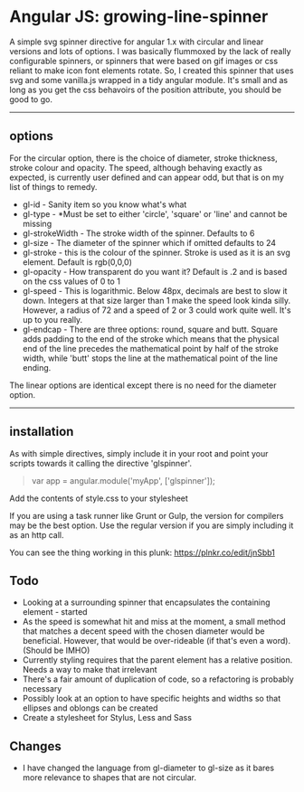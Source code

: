 # Angular JS: growing-line-spinner
A simple svg spinner directive for angular 1.x with circular and linear versions and lots of options.
I was basically flummoxed by the lack of really configurable spinners, or spinners that were based on gif images or css reliant to make icon font elements rotate. So, I created this spinner that uses svg and some vanilla.js wrapped in a tidy angular module. It's small and as long as you get the css behavoirs of the position attribute, you should be good to go.
___

## options
 For the circular option, there is the choice of diameter, stroke thickness, stroke colour and opacity.
 The speed, although behaving exactly as expected, is currently user defined and can appear odd, but that is on my list of things to remedy.
 - gl-id - Sanity item so you know what's what
 - gl-type - *Must be set to either 'circle', 'square' or 'line' and cannot be missing
 - gl-strokeWidth - The stroke width of the spinner. Defaults to 6
 - gl-size - The diameter of the spinner which if omitted defaults to 24
 - gl-stroke - this is the colour of the spinner. Stroke is used as it is an svg element. Default is rgb(0,0,0)
 - gl-opacity - How transparent do you want it? Default is .2 and is based on the css values of 0 to 1
 - gl-speed - This is logarithmic. Below 48px, decimals are best to slow it down. Integers at that size larger than 1 make the speed look kinda silly. However, a radius of 72 and a speed of 2 or 3 could work quite well. It's up to you really.
 - gl-endcap - There are three options: round, square and butt. Square adds padding to the end of the stroke which means that the physical end of the line precedes the mathematical point by half of the stroke width, while 'butt' stops the line at the mathematical point of the line ending. 
 
 The linear options are identical except there is no need for the diameter option.
___

## installation
 As with simple directives, simply include it in your root and point your scripts towards it calling the directive 'glspinner'.

> var app = angular.module('myApp', ['glspinner']);

Add the contents of style.css to your stylesheet

If you are using a task runner like Grunt or Gulp, the version for compilers may be the best option. Use the regular version if you are simply including it as an http call.

You can see the thing working in this plunk: https://plnkr.co/edit/jnSbb1

## Todo
- Looking at a surrounding spinner that encapsulates the containing element - started
- As the speed is somewhat hit and miss at the moment, a small method that matches a decent speed with the chosen diameter would be beneficial. However, that would be over-rideable (if that's even a word). (Should be IMHO)
- Currently styling requires that the parent element has a relative position. Needs a way to make that irrelevant
- There's a fair amount of duplication of code, so a refactoring is probably necessary
- Possibly look at an option to have specific heights and widths so that ellipses and oblongs can be created
- Create a stylesheet for Stylus, Less and Sass

## Changes
- I have changed the language from gl-diameter to gl-size as it bares more relevance to shapes that are not circular.